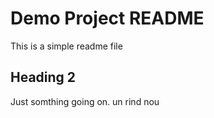 # Demo Project README

This is a simple readme file

## Heading 2

Just somthing going on.
un rind nou